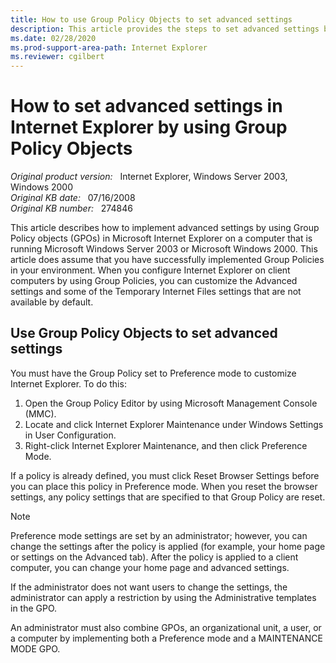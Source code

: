 ```yaml
---
title: How to use Group Policy Objects to set advanced settings
description: This article provides the steps to set advanced settings by using Group Policy objects (GPOs) in Microsoft Internet Explorer.
ms.date: 02/28/2020
ms.prod-support-area-path: Internet Explorer
ms.reviewer: cgilbert
---
```

# How to set advanced settings in Internet Explorer by using Group Policy Objects

_Original product version:_ &nbsp; Internet Explorer, Windows Server 2003, Windows 2000  
_Original KB date:_ &nbsp; 07/16/2008  
_Original KB number:_ &nbsp; 274846


This article describes how to implement advanced settings by using Group Policy objects (GPOs) in Microsoft Internet Explorer on a computer that is running Microsoft Windows Server 2003 or Microsoft Windows 2000. This article does assume that you have successfully implemented Group Policies in your environment. When you configure Internet Explorer on client computers by using Group Policies, you can customize the Advanced settings and some of the Temporary Internet Files settings that are not available by default.

## Use Group Policy Objects to set advanced settings

You must have the Group Policy set to Preference mode to customize Internet Explorer. To do this:
1. Open the Group Policy Editor by using Microsoft Management Console (MMC).
2. Locate and click Internet Explorer Maintenance under Windows Settings in User Configuration.
3. Right-click Internet Explorer Maintenance, and then click Preference Mode.

If a policy is already defined, you must click
Reset Browser Settings before you can place this policy in Preference mode. When you reset the browser settings, any policy settings that are specified to that Group Policy are reset.

> [!NOTE] 
> Preference mode settings are set by an administrator; however, you can change the settings after the policy is applied (for example, your home page or settings on the Advanced tab). After the policy is applied to a client computer, you can change your home page and advanced settings.

If the administrator does not want users to change the settings, the administrator can apply a restriction by using the Administrative templates in the GPO.

An administrator must also combine GPOs, an organizational unit, a user, or a computer by implementing both a Preference mode and a MAINTENANCE MODE GPO.
